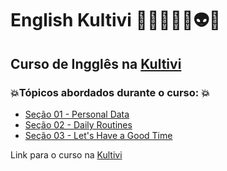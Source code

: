 # English Kultivi 👩🏻‍💻🤖🤯👽💥
## Curso de Ingglês na [Kultivi](https://kultivi.com/)
### 💥Tópicos abordados durante o curso: 💥
- [Seção 01 - Personal Data](https://github.com/romulovieira777/English_Kultivi/tree/main/01_Personal_Data)
- [Seção 02 - Daily Routines](https://github.com/romulovieira777/English_Kultivi/tree/main/02_Daily_Routines)
- [Seção 03 - Let's Have a Good Time]()

Link para o curso na [Kultivi](https://kultivi.com/)
